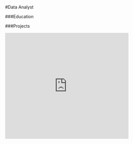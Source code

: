 #Data Analyst

###Education

###Projects
<iframe src="https://1drv.ms/x/c/6a48d5b7bf46022f/IQMGDvnqYUmzS6oncu3UFwh0Ab2uTAArM9MVgcQWRCSxAss" width="402" height="346" frameborder="0" scrolling="no"></iframe>

